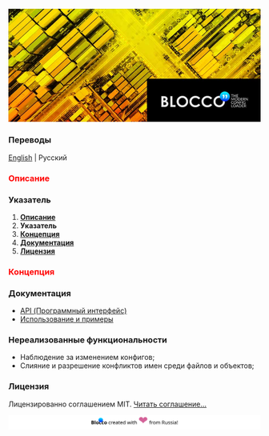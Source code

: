 ![Blocco❜❜ - современный загрузчик конфигов для node.js](../images/banner.jpg)

### __Переводы__
[English](../../readme.md) | Русский
### <font color="red">Описание</font>

### Указатель
1. [__Описание__](#описание)
2. __Указатель__
3. [__Концепция__](#концепция)
4. [__Документация__](#документация)
5. [__Лицензия__](#license)

### <font color="red">Концепция</font>

### Документация
* [API  (Программный интерфейс)](./01-api.md)
* [Использование и примеры](./02-usage-examples.md)

### Нереализованные функциональности
* Наблюдение за изменением конфигов;
* Слияние и разрешение конфликтов имен среди файлов и объектов;

### Лицензия
Лицензированно соглашением MIT. [Читать соглашение...](./51-license.md)

![](../images/footer.svg)